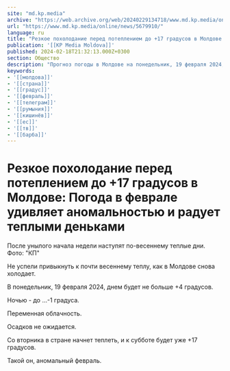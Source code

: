 ```yaml
---
site: "md.kp.media"
archive: "https://web.archive.org/web/20240229134718/www.md.kp.media/online/news/5679910/"
url: "https://www.md.kp.media/online/news/5679910/"
language: ru
title: "Резкое похолодание перед потеплением до +17 градусов в Молдове: Погода в феврале удивляет аномальностью и радует теплыми деньками"
publication: '[[KP Media Moldova]]'
published: 2024-02-18T21:32:13.000Z+0300
section: Общество
description: "Прогноз погоды в Молдове на понедельник, 19 февраля 2024, и ближайшие дни"
keywords:
- '[[молдова]]'
- '[[страна]]'
- '[[градус]]'
- '[[февраль]]'
- '[[телеграм]]'
- '[[румыния]]'
- '[[кишинёв]]'
- '[[ес]]'
- '[[тв]]'
- '[[барба]]'
---
```


# Резкое похолодание перед потеплением до +17 градусов в Молдове: Погода в феврале удивляет аномальностью и радует теплыми деньками

После унылого начала недели наступят по-весеннему теплые дни. Фото: "КП"

Не успели привыкнуть к почти весеннему теплу, как в Молдове снова холодает.

В понедельник, 19 февраля 2024, днем будет не больше +4 градусов.

Ночью - до ...-1 градуса.

Переменная облачность.

Осадков не ожидается.

Со вторника в стране начнет теплеть, и к субботе будет уже +17 градусов.

Такой он, аномальный февраль.